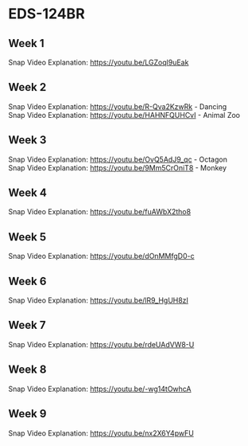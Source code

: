 # EDS-124BR

## Week 1
Snap Video Explanation: https://youtu.be/LGZoql9uEak

## Week 2
Snap Video Explanation: https://youtu.be/R-Qva2KzwRk - Dancing
<br>
Snap Video Explanation: https://youtu.be/HAHNFQUHCvI - Animal Zoo

## Week 3
Snap Video Explanation: https://youtu.be/OvQ5AdJ9_qc - Octagon
<br>
Snap Video Explanation: https://youtu.be/9Mm5CrOniT8 - Monkey

## Week 4
Snap Video Explanation: https://youtu.be/fuAWbX2tho8

## Week 5
Snap Video Explanation: https://youtu.be/dOnMMfgD0-c

## Week 6
Snap Video Explanation: https://youtu.be/lR9_HgUH8zI

## Week 7
Snap Video Explanation: https://youtu.be/rdeUAdVW8-U

## Week 8
Snap Video Explanation: https://youtu.be/-wg14tOwhcA

## Week 9
Snap Video Explanation: https://youtu.be/nx2X6Y4pwFU
